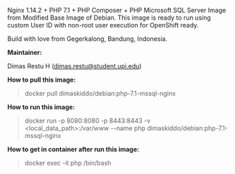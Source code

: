 Nginx 1.14.2 + PHP 7.1 + PHP Composer + PHP Microsoft SQL Server Image from Modified Base Image of Debian. This image is ready to run using custom User ID with non-root user execution for OpenShift ready.

Build with love from Gegerkalong, Bandung, Indonesia.

**Maintainer:**

Dimas Restu H (<dimas.restu@student.upi.edu>)

**How to pull this image:**

> docker pull dimaskiddo/debian:php-7.1-mssql-nginx

**How to run this image:**

> docker run -p 8080:8080 -p 8443:8443 -v <local_data_path>:/var/www --name php dimaskiddo/debian:php-7.1-mssql-nginx

**How to get in container after run this image:**

> docker exec -it php /bin/bash
